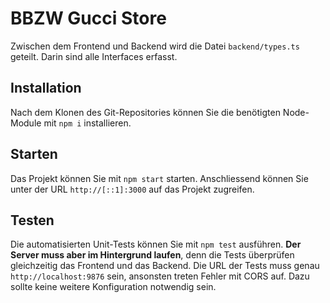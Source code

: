 # BBZW Gucci Store
Zwischen dem Frontend und Backend wird die Datei `backend/types.ts` geteilt. Darin sind alle Interfaces erfasst.
## Installation
Nach dem Klonen des Git-Repositories können Sie die benötigten Node-Module mit `npm i` installieren. 
## Starten
Das Projekt können Sie mit `npm start` starten.
Anschliessend können Sie unter der URL `http://[::1]:3000` auf das Projekt zugreifen.
## Testen
Die automatisierten Unit-Tests können Sie mit `npm test` ausführen.
**Der Server muss aber im Hintergrund laufen**, denn die Tests überprüfen gleichzeitig das Frontend und das Backend.
Die URL der Tests muss genau `http://localhost:9876` sein, ansonsten treten Fehler mit CORS auf. Dazu sollte keine weitere Konfiguration notwendig sein.
